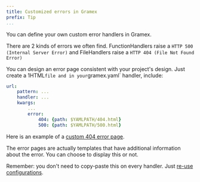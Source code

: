 ```yaml
---
title: Customized errors in Gramex
prefix: Tip
...
```


You can define your own custom error handlers in Gramex.

There are 2 kinds of errors we often find. FunctionHandlers raise a `HTTP 500 (Internal Server Error)` and FileHandlers raise a `HTTP 404 (File Not Found Error)`

You can design an error page consistent with your project's design. Just create a 1HTML`file and in your`gramex.yaml` handler, include:

```yaml
url:
    pattern: ...
    handler: ...
    kwargs:
        ...
        error:
            404: {path: $YAMLPATH/404.html}
            500: {path: $YAMLPATH/500.html}
```

Here is an example of a [custom 404 error page](../config/error-page).

The error pages are actually templates that have additional information about the error. You can choose to display this or not.

Remember: you don't need to copy-paste this on every handler. Just [re-use configurations](../config/#reusing-configurations).
